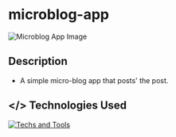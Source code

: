 # microblog-app

![Microblog App Image](https://bloggingguide.com/wp-content/uploads/2022/08/update-your-blog-posts.png)


## Description
- A simple micro-blog app that posts' the post.


## </> Technologies Used
[![Techs and Tools](https://skillicons.dev/icons?i=git,github,vscode,md,html,css,mongodb,express,nodejs)](https://skillicons.dev)
